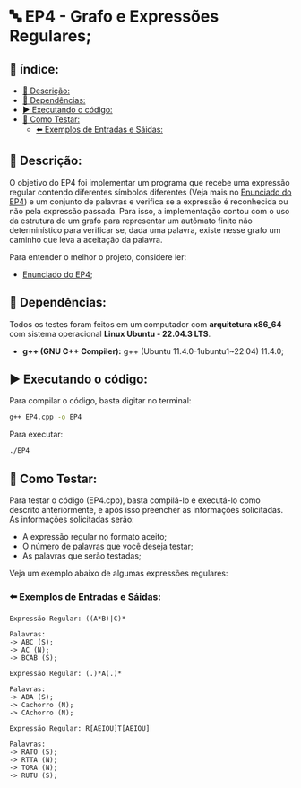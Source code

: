 <!-- omit in toc -->
# 🔤 EP4 - Grafo e Expressões Regulares;

<!-- omit in toc -->
## 📑 índice:

- [📄 Descrição:](#-descrição)
- [🔗 Dependências:](#-dependências)
- [▶️ Executando o código:](#️-executando-o-código)
- [🧪 Como Testar:](#-como-testar)
  - [⬅️ Exemplos de Entradas e Sáidas:](#️-exemplos-de-entradas-e-sáidas)



## 📄 Descrição:

O objetivo do EP4 foi implementar um programa que recebe uma expressão regular contendo diferentes símbolos diferentes (Veja mais no [Enunciado do EP4](https://github.com/Od4ir/MAC0323_Algoritmos_e_Estruturas_de_Dados_2/blob/main/EP4/EP4_Enunciado.pdf)) e um conjunto de palavras e verifica se a expressão é reconhecida ou não pela expressão passada. Para isso, a implementação contou com o uso da estrutura de um grafo para representar um autômato finito não determinístico para verificar se, dada uma palavra, existe nesse grafo um caminho que leva a aceitação da palavra. 


Para entender o melhor o projeto, considere ler:
- [Enunciado do EP4](https://github.com/Od4ir/MAC0323_Algoritmos_e_Estruturas_de_Dados_2/blob/main/EP4/EP4_Enunciado.pdf);



## 🔗 Dependências:
Todos os testes foram feitos em um computador com **arquitetura x86_64** com sistema operacional **Linux Ubuntu - 22.04.3 LTS**.
- **g++ (GNU C++ Compiler):** g++ (Ubuntu 11.4.0-1ubuntu1~22.04) 11.4.0;


## ▶️ Executando o código:
Para compilar o código, basta digitar no terminal:
```bash
g++ EP4.cpp -o EP4
```
Para executar:
```bash
./EP4
```

## 🧪 Como Testar:
Para testar o código (EP4.cpp), basta compilá-lo e executá-lo como descrito anteriormente, e após isso preencher as informações solicitadas. As informações solicitadas serão:
- A expressão regular no formato aceito;
- O número de palavras que você deseja testar;
- As palavras que serão testadas;

Veja um exemplo abaixo de algumas expressões regulares:

### ⬅️ Exemplos de Entradas e Sáidas:
```
Expressão Regular: ((A*B)|C)* 

Palavras:
-> ABC (S);
-> AC (N);
-> BCAB (S);
```

```
Expressão Regular: (.)*A(.)*

Palavras: 
-> ABA (S);
-> Cachorro (N);
-> CAchorro (N);
```
```
Expressão Regular: R[AEIOU]T[AEIOU]

Palavras:
-> RATO (S);
-> RTTA (N);
-> TORA (N);
-> RUTU (S);
```
